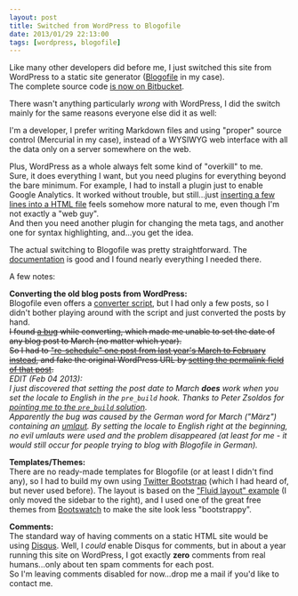 ```yaml
---
layout: post
title: Switched from WordPress to Blogofile
date: 2013/01/29 22:13:00
tags: [wordpress, blogofile]
---
```


Like many other developers did before me, I just switched this site from WordPress to a static site generator ([Blogofile](http://www.blogofile.com/) in my case).  
The complete source code [is now on Bitbucket](https://github.com/christianspecht/blog).

There wasn't anything particularly *wrong* with WordPress, I did the switch mainly for the same reasons everyone else did it as well:

I'm a developer, I prefer writing Markdown files and using "proper" source control (Mercurial in my case), instead of a WYSIWYG web interface with all the data only on a server somewhere on the web.

Plus, WordPress as a whole always felt some kind of "overkill" to me.  
Sure, it does everything I want, but you need plugins for everything beyond the bare minimum. For example, I had to install a plugin just to enable Google Analytics. It worked without trouble, but still...just [inserting a few lines into a HTML file](https://github.com/christianspecht/blog/commit/8b63e5b4c07371bc04b4701458b92f7d5ed36577) feels somehow more natural to me, even though I'm not exactly a "web guy".  
And then you need another plugin for changing the meta tags, and another one for syntax highlighting, and...you get the idea.

The actual switching to Blogofile was pretty straightforward. The [documentation](http://docs.blogofile.com/) is good and I found nearly everything I needed there.

A few notes:

**Converting the old blog posts from WordPress:**  
Blogofile even offers a [converter script](http://docs.blogofile.com/en/latest/migrating_blogs.html#posts), but I had only a few posts, so I didn't bother playing around with the script and just converted the posts by hand.  
<del>I found [a bug](https://github.com/EnigmaCurry/blogofile/issues/141) while converting, which made me unable to set the date of any blog post to March (no matter which year).  
So I had to ["re-schedule" one post from last year's March to February instead](https://github.com/christianspecht/blog/commit/62e74a3e46b593f7366c45f50551291112359edd), and fake the original WordPress URL by [setting the permalink field of that post](https://github.com/christianspecht/blog/commit/a0fd83e1595bde4efe06c4079d2c3f0d7e37e2c3).</del>  
*EDIT (Feb 04 2013):  
I just discovered that setting the post date to March **does** work when you set the locale to English in the `pre_build` hook. Thanks to Peter Zsoldos for [pointing me to the `pre_build` solution](https://groups.google.com/forum/#!msg/blogofile-discuss/1qTU4nkBUuU/yj33kxCnd4YJ).  
Apparently the bug was caused by the German word for March ("März") containing an [umlaut](http://en.wikipedia.org/wiki/Germanic_umlaut). By setting the locale to English right at the beginning, no evil umlauts were used and the problem disappeared (at least for me - it would still occur for people trying to blog with Blogofile in German).*

**Templates/Themes:**  
There are no ready-made templates for Blogofile (or at least I didn't find any), so I had to build my own using [Twitter Bootstrap](http://twitter.github.com/bootstrap/) (which I had heard of, but never used before). The layout is based on the ["Fluid layout" example](http://twitter.github.com/bootstrap/examples/fluid.html) (I only moved the sidebar to the right), and I used one of the great free themes from [Bootswatch](http://bootswatch.com/) to make the site look less "bootstrappy".

**Comments:**  
The standard way of having comments on a static HTML site would be using [Disqus](http://disqus.com/). Well, I *could* enable Disqus for comments, but in about a year running this site on WordPress, I got exactly **zero** comments from real humans...only about ten spam comments for each post.  
So I'm leaving comments disabled for now...drop me a mail if you'd like to contact me.

